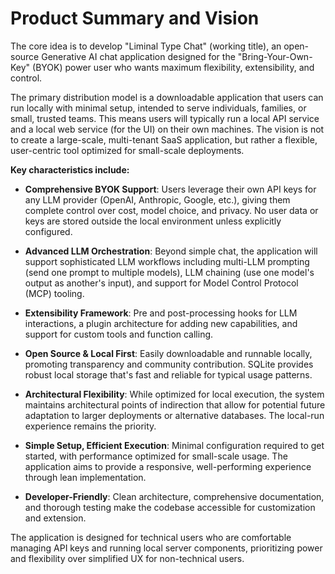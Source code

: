 # Product Summary and Vision

The core idea is to develop "Liminal Type Chat" (working title), an open-source Generative AI chat application designed for the "Bring-Your-Own-Key" (BYOK) power user who wants maximum flexibility, extensibility, and control.

The primary distribution model is a downloadable application that users can run locally with minimal setup, intended to serve individuals, families, or small, trusted teams. This means users will typically run a local API service and a local web service (for the UI) on their own machines. The vision is not to create a large-scale, multi-tenant SaaS application, but rather a flexible, user-centric tool optimized for small-scale deployments.

**Key characteristics include:**

- **Comprehensive BYOK Support**: Users leverage their own API keys for any LLM provider (OpenAI, Anthropic, Google, etc.), giving them complete control over cost, model choice, and privacy. No user data or keys are stored outside the local environment unless explicitly configured.

- **Advanced LLM Orchestration**: Beyond simple chat, the application will support sophisticated LLM workflows including multi-LLM prompting (send one prompt to multiple models), LLM chaining (use one model's output as another's input), and support for Model Control Protocol (MCP) tooling.

- **Extensibility Framework**: Pre and post-processing hooks for LLM interactions, a plugin architecture for adding new capabilities, and support for custom tools and function calling.

- **Open Source & Local First**: Easily downloadable and runnable locally, promoting transparency and community contribution. SQLite provides robust local storage that's fast and reliable for typical usage patterns.

- **Architectural Flexibility**: While optimized for local execution, the system maintains architectural points of indirection that allow for potential future adaptation to larger deployments or alternative databases. The local-run experience remains the priority.

- **Simple Setup, Efficient Execution**: Minimal configuration required to get started, with performance optimized for small-scale usage. The application aims to provide a responsive, well-performing experience through lean implementation.

- **Developer-Friendly**: Clean architecture, comprehensive documentation, and thorough testing make the codebase accessible for customization and extension.

The application is designed for technical users who are comfortable managing API keys and running local server components, prioritizing power and flexibility over simplified UX for non-technical users.
